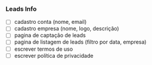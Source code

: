 ### Leads Info

- [ ] cadastro conta (nome, email)
- [ ] cadastro empresa (nome, logo, descrição)
- [ ] pagina de captação de leads
- [ ] pagina de listagem de leads (filtro por data, empresa)
- [ ] escrever termos de uso
- [ ] escrever política de privacidade